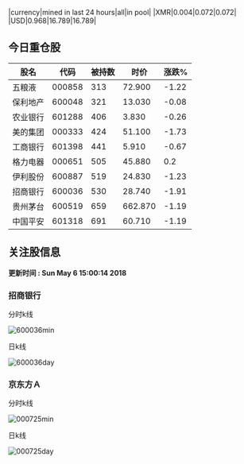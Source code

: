 |currency|mined in last 24 hours|all|in pool|
|XMR|0.004|0.072|0.072|
|USD|0.968|16.789|16.789|

## 今日重仓股 

|股名|代码|被持数|时价|涨跌%|
|---|---|---|---|---|
|五粮液|000858|313|72.900|-1.22|
|保利地产|600048|321|13.030|-0.08|
|农业银行|601288|406|3.830|-0.26|
|美的集团|000333|424|51.100|-1.73|
|工商银行|601398|441|5.910|-0.67|
|格力电器|000651|505|45.880|0.2|
|伊利股份|600887|519|24.830|-1.23|
|招商银行|600036|530|28.740|-1.91|
|贵州茅台|600519|659|662.870|-1.19|
|中国平安|601318|691|60.710|-1.19|

## 关注股信息
**更新时间 : Sun May  6 15:00:14 2018**
### 招商银行 
分时k线

![600036min](http://image.sinajs.cn/newchart/min/n/sh600036.gif)

日k线

![600036day](http://image.sinajs.cn/newchart/daily/n/sh600036.gif)

### 京东方Ａ 
分时k线

![000725min](http://image.sinajs.cn/newchart/min/n/sz000725.gif)

日k线

![000725day](http://image.sinajs.cn/newchart/daily/n/sz000725.gif)
